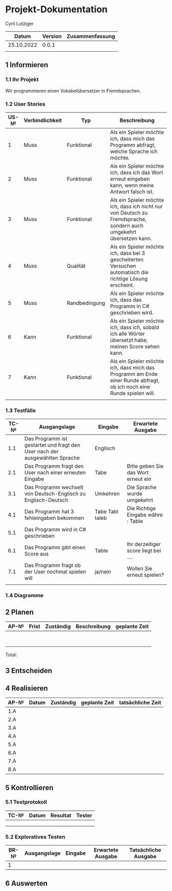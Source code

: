
# Projekt-Dokumentation


Cyril Lutziger

| Datum | Version | Zusammenfassung                                              |
| ----- | ------- | ------------------------------------------------------------ |
| 25.10.2022      | 0.0.1        |                                                              |
|       |         |                                                              |

## 1 Informieren

### 1.1 Ihr Projekt

Wir programmieren einen Vokabelübersetzer in Fremdsprachen.

### 1.2 User Stories

| US-№ | Verbindlichkeit | Typ  | Beschreibung                       |
| ---- | --------------- | ---- | ---------------------------------- |
| 1    |  Muss               |Funktional      | Als ein Spieler möchte ich, dass mich das Programm abfragt, welche Sprache ich möchte. |
| 2    |  Muss               |Funktional      | Als ein Spieler möchte ich, dass ich das Wort erneut eingeben kann, wenn meine Antwort falsch ist. |     
| 3    |  Muss               |Funktional      | Als ein Spieler möchte ich, dass ich nicht nur von Deutsch zu Fremdsprache, sondern auch umgekehrt übersetzen kann.  |                                    
| 4    |  Muss               |Qualität        | Als ein Spieler möchte ich, dass bei 3 gescheiterten Versuchen automatisch die richtige Lösung erscheint. |   
| 5    |  Muss               |Randbedingung   | Als ein Spieler möchte ich, dass das Programm in C# geschrieben wird. |
| 6    |  Kann               |Funktional      | Als ein Spieler möchte ich, dass ich, sobald ich alle Wörter übersetzt habe, meinen Score sehen kann. |
| 7    |  Kann               |Funktional      | Als ein Spieler möchte ich, dass mich das Programm am Ende einer Runde abfragt, ob ich noch eine Runde spielen will. |
|      |              |         |                   |

### 1.3 Testfälle

| TC-№ | Ausgangslage | Eingabe | Erwartete Ausgabe |
| ---- | ------------ | ------- | ----------------- |
| 1.1  | Das Programm ist gestartet und fragt den User nach der ausgewählten Sprache |Englisch |   |
| 2.1  | Das Programm fragt den User nach einer erneuten Eingabe | Tabe | Bitte geben Sie das Wort erneut ein |       
| 3.1  | Das Programm wechselt von Deutsch-Englisch zu Englisch-Deutsch| Umkehren | Die Sprache wurde umgekehrt |       
| 4.1  | Das Programm hat 3 fehleingaben bekommen | Tabe Tabl taleb  | Die Richtige Eingabe währe : Table   |
| 5.1  | Das Programm wird in C# geschrieben |         |                   |
| 6.1  | Das Programm gibt einen Score aus    | Table  | Ihr derzeitiger score liegt bei ....|
| 7.1  | Das Programm fragt ob der User nochmal spielen will   |  ja/nein  |  Wollen Sie erneut spielen?  |
|      |              |         |                   |


### 1.4 Diagramme




## 2 Planen

| AP-№ | Frist | Zuständig | Beschreibung | geplante Zeit |
| ---- | ----- | --------- | ------------ | ------------- |
|      |       |           |              |               |
|      |       |           |              |               |
|      |       |           |              |               |
|      |       |           |              |               |
|      |       |           |              |               |
|      |       |           |              |               |
|      |       |           |              |               |
|      |       |           |              |               |

Total: 


## 3 Entscheiden



## 4 Realisieren

| AP-№ | Datum | Zuständig | geplante Zeit | tatsächliche Zeit |
| ---- | ----- | --------- | ------------- | ----------------- |
| 1.A  |       |           |               |                   |
| 2.A  |       |           |               |                   |
| 3.A  |       |           |               |                   |
| 4.A  |       |           |               |                   |
| 5.A  |       |           |               |                   |
| 6.A  |       |           |               |                   |
| 7.A  |       |           |               |                   |
| 8.A  |       |           |               |                   |

## 5 Kontrollieren

### 5.1 Testprotokoll

|  TC-№ | Datum | Resultat | Tester |
| ----- | -------- | ------ | ------- |
|       |          |        |         |
|       |          |        |         |
|       |          |        |         |



### 5.2 Exploratives Testen

| BR-№ | Ausgangslage | Eingabe | Erwartete Ausgabe | Tatsächliche Ausgabe |
| ---- | ------------ | ------- | ----------------- | -------------------- |
| 1    |              |         |                   |                      |

## 6 Auswerten
